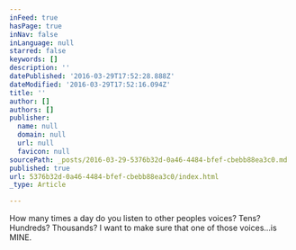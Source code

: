 ```yaml
---
inFeed: true
hasPage: true
inNav: false
inLanguage: null
starred: false
keywords: []
description: ''
datePublished: '2016-03-29T17:52:28.888Z'
dateModified: '2016-03-29T17:52:16.094Z'
title: ''
author: []
authors: []
publisher:
  name: null
  domain: null
  url: null
  favicon: null
sourcePath: _posts/2016-03-29-5376b32d-0a46-4484-bfef-cbebb88ea3c0.md
published: true
url: 5376b32d-0a46-4484-bfef-cbebb88ea3c0/index.html
_type: Article

---
```

How many times a day do you listen to other peoples voices?  Tens?  Hundreds?  Thousands?  I want to make sure that one of those voices...is MINE.
